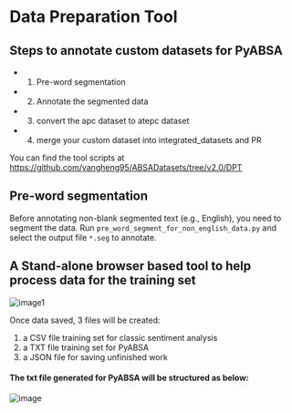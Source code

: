 # Data Preparation Tool

## Steps to annotate custom datasets for PyABSA
- 1. Pre-word segmentation
- 2. Annotate the segmented data
- 3. convert the apc dataset to atepc dataset
- 4. merge your custom dataset into integrated_datasets and PR

You can find the tool scripts at https://github.com/yangheng95/ABSADatasets/tree/v2.0/DPT

## Pre-word segmentation
Before annotating non-blank segmented text (e.g., English), you need to segment the data. Run `pre_word_segment_for_non_english_data.py` and
select the output file `*.seg` to annotate.

## A Stand-alone browser based tool to help process data for the training set

![image1](https://user-images.githubusercontent.com/4684417/139701633-d77a009b-1a12-4ef2-9663-37d2d36e1af1.JPG)

Once data saved, 3 files will be created:

1. a CSV file training set for classic sentiment analysis
2. a TXT file training set for PyABSA
3. a JSON file for saving unfinished work

#### The txt file generated for PyABSA will be structured as below:

![image](https://user-images.githubusercontent.com/4684417/139286711-152ea26e-5dbe-462a-bd73-287faf746572.png)
